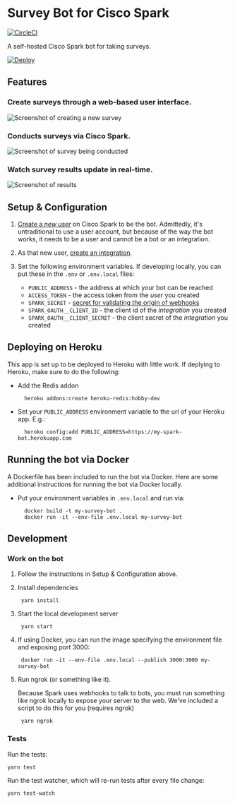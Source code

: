 # Survey Bot for Cisco Spark

[![CircleCI](https://circleci.com/gh/promptworks/ciscospark-survey-bot.svg?style=svg)](https://circleci.com/gh/promptworks/ciscospark-survey-bot)

A self-hosted Cisco Spark bot for taking surveys.

[![Deploy](https://www.herokucdn.com/deploy/button.png)](https://heroku.com/deploy)

## Features

### Create surveys through a web-based user interface.

![Screenshot of creating a new survey](https://user-images.githubusercontent.com/9061/29992153-c486f476-8f62-11e7-843e-2df724b8f47c.png)

### Conducts surveys via Cisco Spark.

![Screenshot of survey being conducted](https://user-images.githubusercontent.com/9061/29992198-cf2c46be-8f63-11e7-950e-8f419f0d1254.png)

### Watch survey results update in real-time.

![Screenshot of results](https://user-images.githubusercontent.com/9061/29992267-835d3066-8f65-11e7-80c3-b724ce3d4dfb.png)

## Setup & Configuration

1. [Create a *new user*](https://web.ciscospark.com/) on Cisco Spark to be the bot. Admittedly, it's untraditional to use a user account, but because of the way the bot works, it needs to be a user and cannot be a bot or an integration.

2. As that new user, [create an integration](https://developer.ciscospark.com/add-integration.html).

3. Set the following environment variables. If developing locally, you can put these in the `.env` or `.env.local` files:

    * `PUBLIC_ADDRESS` - the address at which your bot can be reached
    * `ACCESS_TOKEN` - the access token from the *user* you created
    * `SPARK_SECRET` - [secret for validating the origin of
      webhooks](https://developer.ciscospark.com/webhooks-explained.html#auth)
    * `SPARK_OAUTH__CLIENT_ID` - the client id of the *integration* you created
    * `SPARK_OAUTH__CLIENT_SECRET` - the client secret of the *integration* you created

## Deploying on Heroku

This app is set up to be deployed to Heroku with little work.
If deplying to Heroku, make sure to do the following:

* Add the Redis addon

        heroku addons:create heroku-redis:hobby-dev

* Set your `PUBLIC_ADDRESS` environment variable to the url of your Heroku app. E.g.:

        heroku config:add PUBLIC_ADDRESS=https://my-spark-bot.herokuapp.com

## Running the bot via Docker

A Dockerfile has been included to run the bot via Docker. Here are some additional
instructions for running the bot via Docker locally.

* Put your environment variables in `.env.local` and run via:

        docker build -t my-survey-bot .
        docker run -it --env-file .env.local my-survey-bot

## Development

### Work on the bot

1. Follow the instructions in Setup & Configuration above.

1. Install dependencies

        yarn install

1. Start the local development server

        yarn start

1. If using Docker, you can run the image specifying the environment file and
   exposing port 3000:

        docker run -it --env-file .env.local --publish 3000:3000 my-survey-bot

1. Run ngrok (or something like it).

    Because Spark uses webhooks to talk to bots, you must run something like
    ngrok locally to expose your server to the web.  We've included a script to
    do this for you (requires ngrok)

        yarn ngrok


### Tests

Run the tests:

    yarn test

Run the test watcher, which will re-run tests after every file change:

    yarn test-watch
